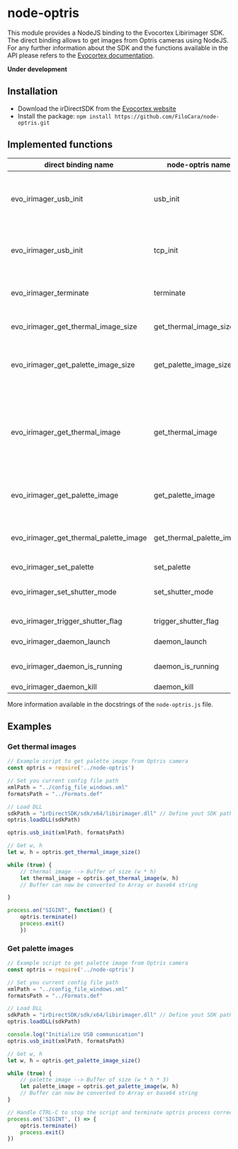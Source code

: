 # node-optris

This module provides a NodeJS binding to the Evocortex Libirimager SDK. The direct binding allows to get images from Optris cameras using NodeJS. For any further information about the SDK and the functions available in the API please refers to the [Evocortex documentation](http://documentation.evocortex.com/libirimager2/html/).

**Under development**

## Installation 

* Download the irDirectSDK from the [Evocortex website](https://evocortex.org/downloads/)
* Install the package: `npm install https://github.com/FiloCara/node-optris.git`

## Implemented functions

|direct binding name|node-optris name|description|
|-------------------|----------------|-----------|
|evo_irimager_usb_init|usb_init      |Initializes an IRImager instance connected to this computer via USB|
|evo_irimager_usb_init|tcp_init      |Initializes the TCP connection to the daemon process (non-blocking)|
|evo_irimager_terminate |terminate   |Disconnects the camera, either connected via USB or TCP|
|evo_irimager_get_thermal_image_size|get_thermal_image_size|Accessor to image width and height|
|evo_irimager_get_palette_image_size|get_palette_image_size|Accessor to width and height of false color coded palette image| 
|evo_irimager_get_thermal_image | get_thermal_image |Accessor to thermal image by reference, Conversion to temperature values are to be performed as follows: `t = ((double)data[x] - 1000.0) / 10.0`|
|evo_irimager_get_palette_image | get_palette_image|Accessor to an RGB palette image by reference|
|evo_irimager_get_thermal_palette_image|get_thermal_palette_image|Accessor to an RGB palette image and a thermal image by reference|
|evo_irimager_set_palette|set_palette |Set RGB palette|
|evo_irimager_set_shutter_mode|set_shutter_mode|Sets shutter flag control mode (0:manual, 1:auto)|
|evo_irimager_trigger_shutter_flag|trigger_shutter_flag|Forces a shutter flag cycle|
|evo_irimager_daemon_launch|daemon_launch|Launch TCP daemon|
|evo_irimager_daemon_is_running|daemon_is_running|Check whether daemon is already running|
|evo_irimager_daemon_kill|daemon_kill|Kill TCP daemon|

More information available in the docstrings of the `node-optris.js` file.

## Examples

### Get thermal images

```javascript
// Example script to get palette image from Optris camera
const optris = require('../node-optris')

// Set you current config file path
xmlPath = "../config_file_windows.xml"
formatsPath = "../Formats.def"

// Load DLL 
sdkPath = "irDirectSDK/sdk/x64/libirimager.dll" // Define yout SDK path
optris.loadDLL(sdkPath)

optris.usb_init(xmlPath, formatsPath)

// Get w, h
let w, h = optris.get_thermal_image_size()

while (true) {
    // thermal image --> Buffer of size (w * h)
    let thermal_image = optris.get_thermal_image(w, h)
    // Buffer can now be converted to Array or base64 string

}

process.on("SIGINT", function() {
    optris.terminate()
    process.exit()
    })
```

### Get palette images

```javascript
// Example script to get palette image from Optris camera
const optris = require('../node-optris')

// Set you current config file path
xmlPath = "../config_file_windows.xml"
formatsPath = "../Formats.def"

// Load DLL 
sdkPath = "irDirectSDK/sdk/x64/libirimager.dll" // Define yout SDK path
optris.loadDLL(sdkPath)

console.log("Initialize USB communication")
optris.usb_init(xmlPath, formatsPath)

// Get w, h
let w, h = optris.get_palette_image_size()

while (true) {
    // palette image --> Buffer of size (w * h * 3)
    let palette_image = optris.get_palette_image(w, h)
    // Buffer can now be converted to Array or base64 string
}

// Handle CTRL-C to stop the script and terminate optris process correctly
process.on('SIGINT', () => {
    optris.terminate()
    process.exit()
})
```